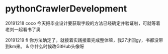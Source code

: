 # pythonCrawlerDevelopment


20191218 coco
今天把毕业设计要获取字段的方法已经确定并验证啦，可就等着老刘一起看书了奥

20191219 fl
你方法确定了，就接着实践接着完成整体嘛，我27才回gy，书都没带到km来。
& 你什么时候改GitHub头像呀

